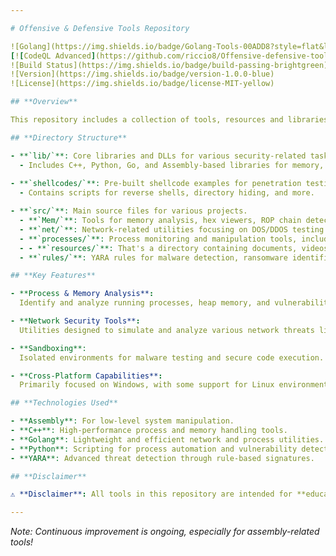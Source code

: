 ```yaml
---

# Offensive & Defensive Tools Repository

![Golang](https://img.shields.io/badge/Golang-Tools-00ADD8?style=flat&logo=go)  
[![CodeQL Advanced](https://github.com/riccio8/Offensive-defensive-tools/actions/workflows/codeql.yml/badge.svg?branch=main)](https://github.com/riccio8/Offensive-defensive-tools/actions/workflows/codeql.yml)
![Build Status](https://img.shields.io/badge/build-passing-brightgreen)  
![Version](https://img.shields.io/badge/version-1.0.0-blue)  
![License](https://img.shields.io/badge/license-MIT-yellow)  

## **Overview**

This repository includes a collection of tools, resources and libraries designed for offensive and defensive security operations, covering areas such as process and memory analysis, network security, vulnerability detection, and exploit development. It provides a versatile set of resources for researchers, cybersecurity professionals, and developers.

## **Directory Structure**

- **`lib/`**: Core libraries and DLLs for various security-related tasks.  
  - Includes C++, Python, Go, and Assembly-based libraries for memory, network, and sandboxing functionalities.
  
- **`shellcodes/`**: Pre-built shellcode examples for penetration testing and exploit development.  
  - Contains scripts for reverse shells, directory hiding, and more.

- **`src/`**: Main source files for various projects.  
  - **`Mem/`**: Tools for memory analysis, hex viewers, ROP chain detection, and system calls management.  
  - **`net/`**: Network-related utilities focusing on DOS/DDOS testing and network resilience.  
  - **`processes/`**: Process monitoring and manipulation tools, including privilege escalation scripts and anti-debugging mechanisms.
  - - **`resources/`**: That's a directory containing documents, videos and some other resources than may help u understanding deeply some args, for both beginners and advanced
  - **`rules/`**: YARA rules for malware detection, ransomware identification, keylogging detection, and other threat signatures.

## **Key Features**

- **Process & Memory Analysis**:  
  Identify and analyze running processes, heap memory, and vulnerabilities in real-time.

- **Network Security Tools**:  
  Utilities designed to simulate and analyze various network threats like DOS and DDOS attacks.

- **Sandboxing**:  
  Isolated environments for malware testing and secure code execution.

- **Cross-Platform Capabilities**:  
  Primarily focused on Windows, with some support for Linux environments.

## **Technologies Used**

- **Assembly**: For low-level system manipulation.  
- **C++**: High-performance process and memory handling tools.  
- **Golang**: Lightweight and efficient network and process utilities.  
- **Python**: Scripting for process automation and vulnerability detection.  
- **YARA**: Advanced threat detection through rule-based signatures.

## **Disclaimer**

⚠️ **Disclaimer**: All tools in this repository are intended for **educational and legal security research purposes only**. Misuse of these tools for malicious purposes is strictly prohibited. The author takes no responsibility for any illegal use.

---
```


*Note: Continuous improvement is ongoing, especially for assembly-related tools!*
